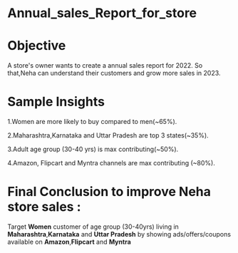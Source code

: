 # Annual_sales_Report_for_store
# Objective
A store's owner wants to create a annual sales report for 2022. So that,Neha can understand their customers and grow more sales in 2023.
#  Sample Insights

1.Women are more likely to buy compared to men(~65%).

2.Maharashtra,Karnataka and Uttar Pradesh are top 3 states(~35%).

3.Adult age group (30-40 yrs) is max contributing(~50%).

4.Amazon, Flipcart and Myntra channels are max contributing (~80%).

# Final Conclusion to improve Neha store sales :
Target **Women** customer of age group (30-40yrs) living in **Maharashtra**,**Karnataka** and **Uttar Pradesh** by showing ads/offers/coupons available on **Amazon**,**Flipcart** and **Myntra** 

